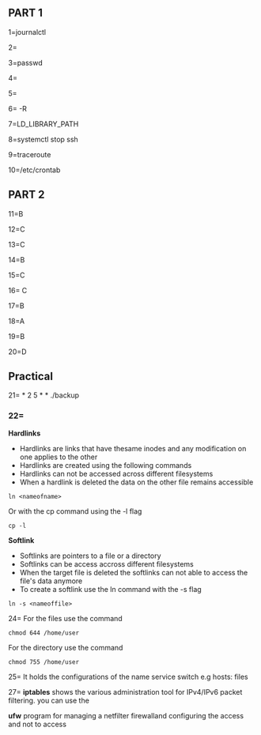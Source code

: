 ## PART 1

1=journalctl

2=

3=passwd 

4=

5=

6= -R

7=LD_LIBRARY_PATH

8=systemctl stop ssh 

9=traceroute

10=/etc/crontab
 ## PART 2
 
11=B

12=C

13=C

14=B

15=C

16= C
 
17=B

18=A

19=B

20=D

## Practical

21= * 2 5 * * ./backup

### 22=
**Hardlinks**
- Hardlinks are links that have thesame inodes and any modification on one applies to the other
- Hardlinks are created using the following commands
- Hardlinks can not be accessed across different filesystems 
- When a hardlink is deleted the data on the other file remains accessible
```shell
ln <nameofname>
```
Or with the cp command using the -l flag
```shell
cp -l 
```
**Softlink**
- Softlinks are pointers to a file or a directory
- Softlinks can be access accross different filesystems
- When the target file is deleted the softlinks can not able to access the file's  data anymore
- To create a softlink use the ln command with the -s flag 
```shell
ln -s <nameoffile>
```
24= For the files use the command 
```
chmod 644 /home/user
```
For the directory use the command 

```shell
chmod 755 /home/user
```

25= It holds the configurations of the name service switch
e.g hosts: files

27= **iptables** shows the various administration tool for IPv4/IPv6 packet filtering. you can use the 

**ufw**  program for managing a netfilter firewalland configuring the access and not to access
